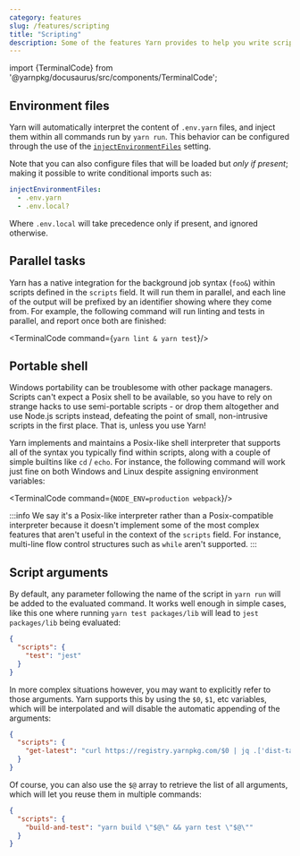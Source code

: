 ```yaml
---
category: features
slug: /features/scripting
title: "Scripting"
description: Some of the features Yarn provides to help you write scripts.
---
```


import {TerminalCode} from '@yarnpkg/docusaurus/src/components/TerminalCode';

## Environment files

Yarn will automatically interpret the content of `.env.yarn` files, and inject them within all commands run by `yarn run`. This behavior can be configured through the use of the [`injectEnvironmentFiles`](/configuration/yarnrc#injectEnvironmentFiles) setting.

Note that you can also configure files that will be loaded but _only if present_; making it possible to write conditional imports such as:

```yaml
injectEnvironmentFiles:
  - .env.yarn
  - .env.local?
```

Where `.env.local` will take precedence only if present, and ignored otherwise.

## Parallel tasks

Yarn has a native integration for the background job syntax (`foo&`) within scripts defined in the `scripts` field. It will run them in parallel, and each line of the output will be prefixed by an identifier showing where they come from. For example, the following command will run linting and tests in parallel, and report once both are finished:

<TerminalCode command={`yarn lint & yarn test`}/>

## Portable shell

Windows portability can be troublesome with other package managers. Scripts can't expect a Posix shell to be available, so you have to rely on strange hacks to use semi-portable scripts - or drop them altogether and use Node.js scripts instead, defeating the point of small, non-intrusive scripts in the first place. That is, unless you use Yarn!

Yarn implements and maintains a Posix-like shell interpreter that supports all of the syntax you typically find within scripts, along with a couple of simple builtins like `cd` / `echo`. For instance, the following command will work just fine on both Windows and Linux despite assigning environment variables:

<TerminalCode command={`NODE_ENV=production webpack`}/>

:::info
We say it's a Posix-like interpreter rather than a Posix-compatible interpreter because it doesn't implement some of the most complex features that aren't useful in the context of the `scripts` field. For instance, multi-line flow control structures such as `while` aren't supported.
:::

## Script arguments

By default, any parameter following the name of the script in `yarn run` will be added to the evaluated command. It works well enough in simple cases, like this one where running `yarn test packages/lib` will lead to `jest packages/lib` being evaluated:

```json
{
  "scripts": {
    "test": "jest"
  }
}
```

In more complex situations however, you may want to explicitly refer to those arguments. Yarn supports this by using the `$0`, `$1`, etc variables, which will be interpolated and will disable the automatic appending of the arguments:

```json
{
  "scripts": {
    "get-latest": "curl https://registry.yarnpkg.com/$0 | jq .['dist-tags'].latest"
  }
}
```

Of course, you can also use the `$@` array to retrieve the list of all arguments, which will let you reuse them in multiple commands:

```json
{
  "scripts": {
    "build-and-test": "yarn build \"$@\" && yarn test \"$@\""
  }
}
```
